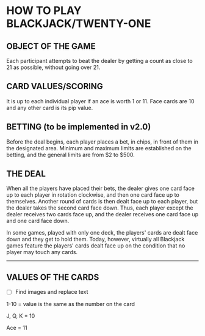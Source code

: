 # HOW TO PLAY BLACKJACK/TWENTY-ONE

## OBJECT OF THE GAME

Each participant attempts to beat the dealer by getting a count as close to 21 as possible, without going over 21.

## CARD VALUES/SCORING

It is up to each individual player if an ace is worth 1 or 11. Face cards are 10 and any other card is its pip value.

## BETTING (to be implemented in v2.0)

Before the deal begins, each player places a bet, in chips, in front of them in the designated area. Minimum and maximum limits are established on the betting, and the general limits are from $2 to $500.

## THE DEAL

When all the players have placed their bets, the dealer gives one card face up to each player in rotation clockwise, and then one card face up to themselves. Another round of cards is then dealt face up to each player, but the dealer takes the second card face down. Thus, each player except the dealer receives two cards face up, and the dealer receives one card face up and one card face down.

In some games, played with only one deck, the players' cards are dealt face down and they get to hold them. Today, however, virtually all Blackjack games feature the players' cards dealt face up on the condition that no player may touch any cards.

---

## VALUES OF THE CARDS

- [ ] Find images and replace text

1-10 = value is the same as the number on the card

J, Q, K = 10

Ace = 11
